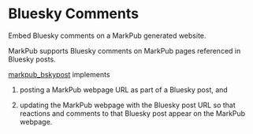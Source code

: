 # Bluesky Comments

Embed Bluesky comments on a MarkPub generated website.

MarkPub supports Bluesky comments on MarkPub pages referenced in
Bluesky posts.

[markpub_bskypost](https://pypi.org/project/markpub_bskypost) implements  

1. posting a MarkPub webpage URL as part of a Bluesky post, and  

2. updating the MarkPub webpage with the Bluesky post URL so that
   reactions and comments to that Bluesky post appear on the MarkPub
   webpage.  


